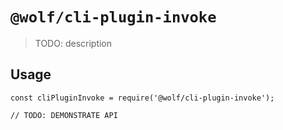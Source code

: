 # `@wolf/cli-plugin-invoke`

> TODO: description

## Usage

```
const cliPluginInvoke = require('@wolf/cli-plugin-invoke');

// TODO: DEMONSTRATE API
```
